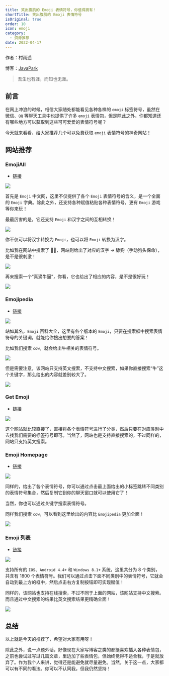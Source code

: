 ```yaml
---
title: 笑出腹肌的 Emoji 表情符号，你值得拥有！
shortTitle: 笑出腹肌的 Emoji 表情符号
isOriginal: true
order: 10
icon: emoji
category:
  - 资源推荐
date: 2022-04-17
---
```



作者：村雨遥

博客：[JavaPark](https://cunyu1943.github.io/JavaPark)

>   吾生也有涯，而知也无涯。
## 前言

在网上冲浪的时候，相信大家随处都能看见各种各样的 `emoji` 标签符号，虽然在微信、`QQ` 等聊天工具中也提供了许多 `emoji` 表情包，但是除此之外，你都知道还有哪些地方可以获取到这些可可爱爱的表情符号呢？

今天就来看看，给大家推荐几个可以免费获取 `emoji` 表情符号的神奇网站！

## 网站推荐

### EmojiAll

-   [链接](https://www.emojiall.com/zh-hans)

![](https://img-blog.csdnimg.cn/7982fb6c7ca94c9790786e5dc4248205.png)

首先是 `Emoji` 中文网，这里不仅提供了各个 `Emoji` 表情符号的含义，是一个全面的 `Emoji` 字典。除此之外，还支持各种赋值粘贴各种表情符号，更有 `Emoji` 游戏等你来玩！

最最厉害的是，它还支持 `Emoji` 和汉字之间的互相转换！

![](https://img-blog.csdnimg.cn/c80e7f542170453dafb413b4c8b33c11.png)

你不仅可以将汉字转换为 `Emoji`，也可以将 `Emoji` 转换为汉字。

比如我在网站中搜索了 👅🐶，网站则给出了对应的汉字 -> 舔狗（手动狗头保命），是不是很刺激！

![](https://img-blog.csdnimg.cn/b7791de08a0a4d67b13bd238583700aa.png)

再来搜索一个“真滴牛逼”，你看，它也给出了相应的内容，是不是很好玩！

![](https://img-blog.csdnimg.cn/e9f5101b685041aaaa900ec151593b1d.png)

### Emojipedia

-   [链接](https://emojipedia.org/)

![](https://img-blog.csdnimg.cn/fb69937909584d7da46bb03353381464.png)

站如其名，`Emoji` 百科大全，这里有各个版本的 `Emoji`，只要在搜索框中搜索表情符号的关键词，就能给你搜出想要的答案！

比如我们搜索 `cow`，就会给出牛相关的表情符号。

![](https://img-blog.csdnimg.cn/510f0f8fbea14f769d8b8caae62cd69f.png)

但是需要注意，该网站只支持英文搜索，不支持中文搜索，如果你直接搜索“牛”这个关键字，那么给出的内容就差别较大了。

![](https://img-blog.csdnimg.cn/53f801e50c2f473da651c11736be15c7.png)

### Get Emoji

-   [链接](https://getemoji.com/)

![](https://img-blog.csdnimg.cn/fcd985a26701494b8207eb372c2c8600.png)

这个网站就比较直接了，直接将各个表情符号进行了分类，然后只要在对应类别中去找我们需要的标签符号即可。当然了，网站也是支持直接搜索的，不过同样的，网站只支持英文搜索。

### Emoji Homepage

-   [链接](http://emojihomepage.com/)

![](https://img-blog.csdnimg.cn/980529a381834e8892c3a733f440d826.png)

同样的，给出了各个表情符号，你可以通过点击最上面给出的小标签跳转不同类别的表情符号集合，然后复制它到你的聊天窗口就可以使用它了！

当然，你也可以通过关键字搜索表情符号。

同样我们搜索 `cow`，可以看到这里给出的内容比 `Emojipedia` 更加全面！

![](https://img-blog.csdnimg.cn/18b025c580b24db0af93ce7473979c50.png)

### Emoji 列表

-   [链接](https://tw.piliapp.com/emoji/list/)

![](https://img-blog.csdnimg.cn/2a0c08c6f0964017b871b42895a5fb9a.png)

支持所有的 `IOS`、`Android 4.4+` 和 `Windows 8.1+` 系统，这里共分为 8 个类别，共含有 1800 个表情符号。我们可以通过点击下面不同类别中的表情符号，它就会自动到最上方的框中，然后点击右方复制按钮即可实现赋值！

同样的，该网站也支持在线搜索，不过不同于上面的网站，该网站支持中文搜索。而且通过中文搜索的结果比英文搜索结果更精确全面！

![](https://img-blog.csdnimg.cn/606b4fa055434686a131816760c7aa95.png)

## 总结

以上就是今天的推荐了，希望对大家有用呀！

除此之外，说一点题外话，好像现在大家写博客之类的都挺喜欢插入各种表情包，之前也尝试过写过几篇文章，里边加了些表情包，但始终觉得不适合我，于是就放弃了。作为我个人来讲，觉得还是能避免就尽量避免。当然，关于这一点，大家都可以有不同的看法。你可以不认同我，但我仍然坚持！